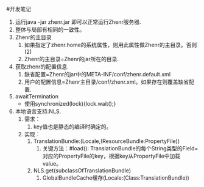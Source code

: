 #开发笔记
1. 运行java -jar zhenr.jar 即可以正常运行Zhenr服务器.
2. 整体与局部有相同的一致性。
3. Zhenr的主目录
	1. 如果指定了zhenr.home的系统属性，则用此属性做Zhenr的主目录。否则(2)
	2. Zhenr的主目录=Zhenr的jar所在的目录.
4. 获取zhenr的配置信息.
	1. 缺省配置=Zhenr的jar中的META-INF/conf/zhenr.default.xml
	2. 用户的配置信息=Zhenr主目录/conf/zhenr.xml。如果存在则覆盖缺省配置.
5. awaitTermination
	* 使用synchronized(lock){lock.wait();}	
6. 本地语言支持:NLS.
	1. 需求：
		1. key值也是静态的编译时确定的。
	2. 实现：
		1. TranslationBundle:(Locale,(ResourceBundle:PropertyFile))
			1. 关键方法：#load(): TranslationBundle的每个String类型的Field=对应的PropertyFile的key，根据key从PropertyFile中加载value。
		2. NLS.get(subclassOfTranslationBundle)
			1. GlobalBundleCache缓存(Locale:(Class:TranslationBundle))